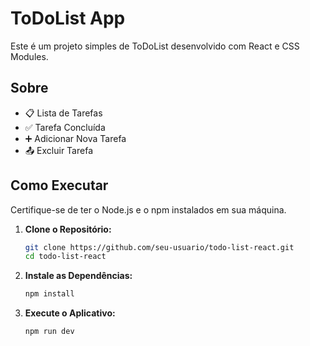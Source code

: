 # ToDoList App

Este é um projeto simples de ToDoList desenvolvido com React e CSS Modules.

## Sobre

- 📋 Lista de Tarefas
- ✅ Tarefa Concluída
- ➕ Adicionar Nova Tarefa
- 📤 Excluir Tarefa

## Como Executar

Certifique-se de ter o Node.js e o npm instalados em sua máquina.

1. **Clone o Repositório:**

   ```bash
   git clone https://github.com/seu-usuario/todo-list-react.git
   cd todo-list-react
   
2. **Instale as Dependências:**
   ```bash
   npm install

2. **Execute o Aplicativo:**
   ```bash
   npm run dev
